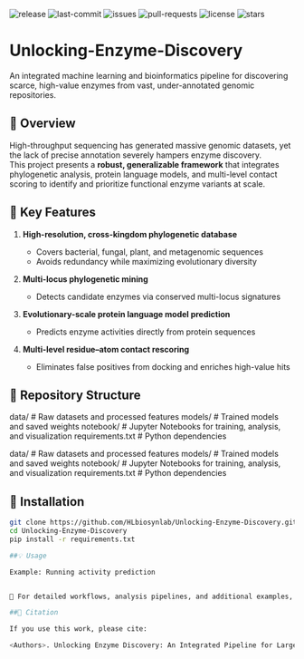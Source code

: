 ![release](https://img.shields.io/github/v/release/HLbiosynlab/Unlocking-Enzyme-Discovery)
![last-commit](https://img.shields.io/github/last-commit/HLbiosynlab/Unlocking-Enzyme-Discovery)
![issues](https://img.shields.io/github/issues/HLbiosynlab/Unlocking-Enzyme-Discovery)
![pull-requests](https://img.shields.io/github/issues-pr/HLbiosynlab/Unlocking-Enzyme-Discovery)
![license](https://img.shields.io/github/license/HLbiosynlab/Unlocking-Enzyme-Discovery)
![stars](https://img.shields.io/github/stars/HLbiosynlab/Unlocking-Enzyme-Discovery?style=social)
# Unlocking-Enzyme-Discovery

An integrated machine learning and bioinformatics pipeline for discovering scarce, high-value enzymes from vast, under-annotated genomic repositories.

## 📌 Overview
High-throughput sequencing has generated massive genomic datasets, yet the lack of precise annotation severely hampers enzyme discovery.  
This project presents a **robust, generalizable framework** that integrates phylogenetic analysis, protein language models, and multi-level contact scoring to identify and prioritize functional enzyme variants at scale.

## 🔬 Key Features
1. **High-resolution, cross-kingdom phylogenetic database**  
   - Covers bacterial, fungal, plant, and metagenomic sequences
   - Avoids redundancy while maximizing evolutionary diversity

2. **Multi-locus phylogenetic mining**  
   - Detects candidate enzymes via conserved multi-locus signatures

3. **Evolutionary-scale protein language model prediction**  
   - Predicts enzyme activities directly from protein sequences

4. **Multi-level residue–atom contact rescoring**  
   - Eliminates false positives from docking and enriches high-value hits


## 📂 Repository Structure

data/ # Raw datasets and processed features
models/ # Trained models and saved weights
notebook/ # Jupyter Notebooks for training, analysis, and visualization
requirements.txt # Python dependencies

data/ # Raw datasets and processed features
models/ # Trained models and saved weights
notebook/ # Jupyter Notebooks for training, analysis, and visualization
requirements.txt # Python dependencies


## 🚀 Installation
```bash
git clone https://github.com/HLbiosynlab/Unlocking-Enzyme-Discovery.git
cd Unlocking-Enzyme-Discovery
pip install -r requirements.txt

##💡 Usage

Example: Running activity prediction


📓 For detailed workflows, analysis pipelines, and additional examples, please refer to the notebook/ folder.

##📜 Citation

If you use this work, please cite:

<Authors>. Unlocking Enzyme Discovery: An Integrated Pipeline for Large-Scale Functional Mining. <Yea
